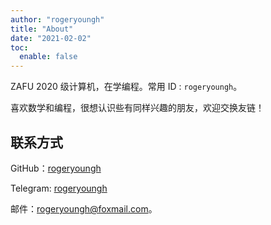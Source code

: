```yaml
---
author: "rogeryoungh"
title: "About"
date: "2021-02-02"
toc:
  enable: false
--- 
```


ZAFU 2020 级计算机，在学编程。常用 ID : `rogeryoungh`。

喜欢数学和编程，很想认识些有同样兴趣的朋友，欢迎交换友链！

## 联系方式

GitHub：[rogeryoungh](https://github.com/rogeryoungh)

Telegram: [rogeryoungh](https://t.me/rogeryoungh)

邮件：[rogeryoungh@foxmail.com](mailto:rogeryoungh@foxmail.com)。
